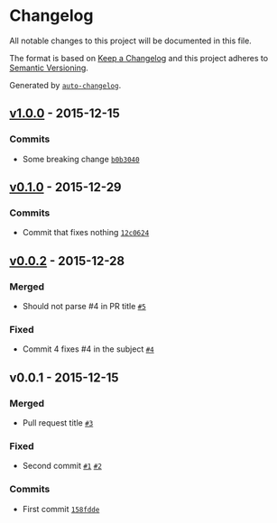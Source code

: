 # Changelog
All notable changes to this project will be documented in this file.

The format is based on [Keep a Changelog](http://keepachangelog.com/en/1.0.0/)
and this project adheres to [Semantic Versioning](http://semver.org/spec/v2.0.0.html).

Generated by [`auto-changelog`](https://github.com/CookPete/auto-changelog).

## [v1.0.0](https://github.com/user/repo/compare/v0.1.0...v1.0.0) - 2015-12-15
### Commits
- Some breaking change [`b0b3040`](https://github.com/user/repo/commit/b0b304049847d9568585bc11399fa6cfa4cab5dc)

## [v0.1.0](https://github.com/user/repo/compare/v0.0.2...v0.1.0) - 2015-12-29
### Commits
- Commit that fixes nothing [`12c0624`](https://github.com/user/repo/commit/12c0624e7e419a70bd5f3b403d7e0bd8f23ec617)

## [v0.0.2](https://github.com/user/repo/compare/v0.0.1...v0.0.2) - 2015-12-28
### Merged
- Should not parse #4 in PR title [`#5`](https://github.com/user/repo/pull/5)

### Fixed
- Commit 4 fixes #4 in the subject [`#4`](https://github.com/user/repo/issues/4)

## v0.0.1 - 2015-12-15
### Merged
- Pull request title [`#3`](https://github.com/user/repo/pull/3)

### Fixed
- Second commit [`#1`](https://github.com/user/repo/issues/1) [`#2`](https://github.com/user/repo/issues/2)

### Commits
- First commit [`158fdde`](https://github.com/user/repo/commit/158fdde54b6188c9f9ca3034e9cb5bcc3fe3ff69)

